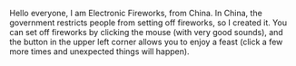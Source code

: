 Hello everyone, I am Electronic Fireworks, from China. In China, the government restricts people from setting off fireworks, so I created it. You can set off fireworks by clicking the mouse (with very good sounds), and the button in the upper left corner allows you to enjoy a feast (click a few more times and unexpected things will happen).
